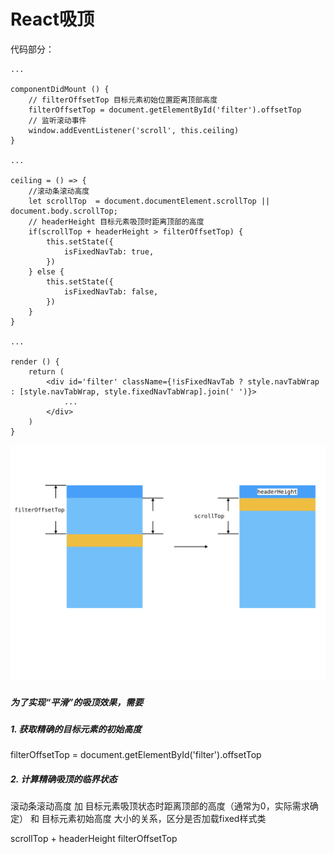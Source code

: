 # React吸顶
代码部分：
```
...

componentDidMount () {
    // filterOffsetTop 目标元素初始位置距离顶部高度
    filterOffsetTop = document.getElementById('filter').offsetTop
    // 监听滚动事件
    window.addEventListener('scroll', this.ceiling)
}

...

ceiling = () => {
    //滚动条滚动高度
    let scrollTop  = document.documentElement.scrollTop || document.body.scrollTop;
    // headerHeight 目标元素吸顶时距离顶部的高度
    if(scrollTop + headerHeight > filterOffsetTop) {
        this.setState({
            isFixedNavTab: true,
        })
    } else {
        this.setState({
            isFixedNavTab: false,
        })
    }
}

...

render () {
    return (
        <div id='filter' className={!isFixedNavTab ? style.navTabWrap : [style.navTabWrap, style.fixedNavTabWrap].join(' ')}>
            ...
        </div>
    )
}
```
![avatar](https://raw.githubusercontent.com/gefeiyanga/Tips/master/ceiling.jpeg)

##### 为了实现“平滑”的吸顶效果，需要
##### 1. 获取精确的目标元素的初始高度
filterOffsetTop = document.getElementById('filter').offsetTop
##### 2. 计算精确吸顶的临界状态
滚动条滚动高度 加 目标元素吸顶状态时距离顶部的高度（通常为0，实际需求确定） 和 目标元素初始高度 大小的关系，区分是否加载fixed样式类

scrollTop + headerHeight  filterOffsetTop 